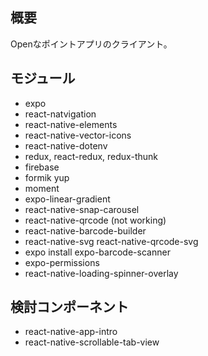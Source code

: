 ## 概要

Openなポイントアプリのクライアント。

## モジュール

* expo
* react-natvigation
* react-native-elements
* react-native-vector-icons
* react-native-dotenv
* redux, react-redux, redux-thunk
* firebase
* formik yup
* moment
* expo-linear-gradient
* react-native-snap-carousel
* react-native-qrcode (not working)
* react-native-barcode-builder
* react-native-svg react-native-qrcode-svg
* expo install expo-barcode-scanner
* expo-permissions
* react-native-loading-spinner-overlay

## 検討コンポーネント

* react-native-app-intro
* react-native-scrollable-tab-view